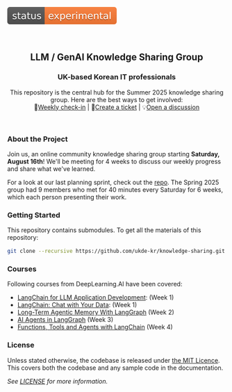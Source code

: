 [![status: experimental](https://github.com/GIScience/badges/raw/master/status/experimental.svg)](https://github.com/GIScience/badges#experimental)

<br/>
<div align="center">
    <h2 align="center">LLM / GenAI Knowledge Sharing Group</h2>
    <h3 align="center">UK-based Korean IT professionals</h3>
    <p align="center">
        This repository is the central hub for the Summer 2025 knowledge sharing group. Here are the best ways to get involved:
    <br/>
        👥<a href="https://github.com/orgs/ukde-kr/projects/2">Weekly check-in</a> |
        🚧<a href="https://github.com/ukde-kr/knowledge-sharing/issues">Create a ticket</a> |
        💡<a href="https://github.com/orgs/ukde-kr/discussions">Open a discussion</a>
    </p>
</div>

<br/>

### About the Project

Join us, an online community knowledge sharing group starting **Saturday, August 16th**! We'll be meeting for 4 weeks to discuss our weekly progress and share what we've learned.

For a look at our last planning sprint, check out the [repo](https://github.com/ukde-kr/planning). The Spring 2025 group had 9 members who met for 40 minutes every Saturday for 6 weeks, which each person presenting their work.

### Getting Started

This repository contains submodules. To get all the materials of this repository:

```bash
git clone --recursive https://github.com/ukde-kr/knowledge-sharing.git 
```

### Courses

Following courses from DeepLearning.AI have been covered:
- [LangChain for LLM Application Development](https://www.deeplearning.ai/short-courses/langchain-for-llm-application-development/): (Week 1)
- [LangChain: Chat with Your Data](https://www.deeplearning.ai/short-courses/langchain-chat-with-your-data/): (Week 1)
- [Long-Term Agentic Memory With LangGraph](https://learn.deeplearning.ai/courses/long-term-agentic-memory-with-langgraph) (Week 2)
- [AI Agents in LangGraph](https://www.deeplearning.ai/short-courses/ai-agents-in-langgraph/) (Week 3)
- [Functions, Tools and Agents with LangChain](https://learn.deeplearning.ai/courses/functions-tools-agents-langchain/) (Week 4)

### License

Unless stated otherwise, the codebase is released under [the MIT Licence][mit].
This covers both the codebase and any sample code in the documentation.

_See [LICENSE](./LICENSE) for more information._

[mit]: LICENCE
